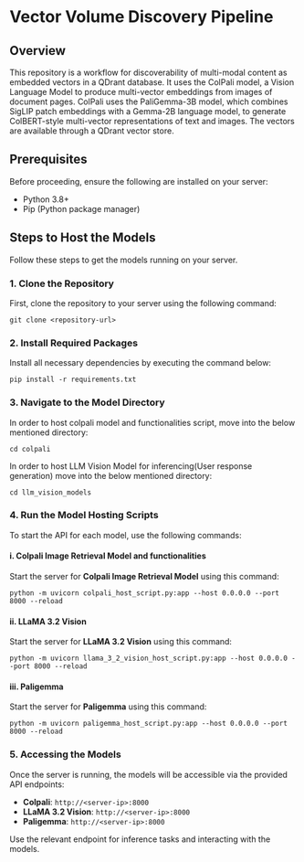 # Vector Volume Discovery Pipeline

## Overview

This repository is a workflow for discoverability of multi-modal content as embedded vectors in a QDrant database.  It uses the ColPali model, a Vision Language Model to
produce multi-vector embeddings from images of document pages. ColPali uses the PaliGemma-3B model, which combines SigLIP patch embeddings with a Gemma-2B language model, to generate ColBERT-style multi-vector representations of text and images. The vectors are available through a QDrant vector store.  

## Prerequisites

Before proceeding, ensure the following are installed on your server:

- Python 3.8+
- Pip (Python package manager)

## Steps to Host the Models

Follow these steps to get the models running on your server.

### 1. Clone the Repository

First, clone the repository to your server using the following command:

```
git clone <repository-url>
```

### 2. Install Required Packages

Install all necessary dependencies by executing the command below:

```
pip install -r requirements.txt
```

### 3. Navigate to the Model Directory

In order to host colpali model and functionalities script, move into the below mentioned directory:

```
cd colpali
```

In order to host LLM Vision Model for inferencing(User response generation) move into the below mentioned directory:

```
cd llm_vision_models
```

### 4. Run the Model Hosting Scripts

To start the API for each model, use the following commands:

#### i. Colpali Image Retrieval Model and functionalities

Start the server for **Colpali Image Retrieval Model** using this command:

```
python -m uvicorn colpali_host_script.py:app --host 0.0.0.0 --port 8000 --reload
```

#### ii. LLaMA 3.2 Vision

Start the server for **LLaMA 3.2 Vision** using this command:

```
python -m uvicorn llama_3_2_vision_host_script.py:app --host 0.0.0.0 --port 8000 --reload
```

#### iii. Paligemma

Start the server for **Paligemma** using this command:

```
python -m uvicorn paligemma_host_script.py:app --host 0.0.0.0 --port 8000 --reload
```

### 5. Accessing the Models

Once the server is running, the models will be accessible via the provided API endpoints:
- **Colpali**: `http://<server-ip>:8000`
- **LLaMA 3.2 Vision**: `http://<server-ip>:8000`
- **Paligemma**: `http://<server-ip>:8000`

Use the relevant endpoint for inference tasks and interacting with the models.
